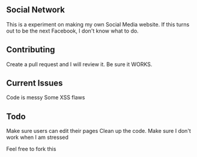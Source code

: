 Social Network
----------------
This is a experiment on making my own Social Media website. If this turns out to be the next Facebook, I don't know what to do.

Contributing
----------------
Create a pull request and I will review it. Be sure it WORKS.

Current Issues
----------------
Code is messy
Some XSS flaws

Todo
----------------
Make sure users can edit their pages
Clean up the code.
Make sure I don't work when I am stressed




Feel free to fork this
